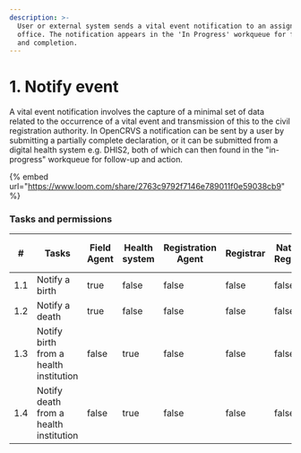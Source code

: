 ```yaml
---
description: >-
  User or external system sends a vital event notification to an assigned
  office. The notification appears in the 'In Progress' workqueue for follow-up
  and completion.
---
```


# 1. Notify event

A vital event notification involves the capture of a minimal set of data related to the occurrence of a vital event and transmission of this to the civil registration authority. In OpenCRVS a notification can be sent by a user by submitting a partially complete declaration, or it can be submitted from a digital health system e.g. DHIS2, both of which can then found in the "in-progress" workqueue for follow-up and action.

{% embed url="https://www.loom.com/share/2763c9792f7146e789011f0e59038cb9" %}

### Tasks and permissions

<table><thead><tr><th>#</th><th>Tasks</th><th data-type="checkbox">Field Agent</th><th data-type="checkbox">Health system</th><th data-type="checkbox">Registration Agent</th><th data-type="checkbox">Registrar</th><th data-type="checkbox">National Registrar</th><th data-type="checkbox">Performance Manager</th><th data-type="checkbox">Local System Admin</th><th data-type="checkbox">National System Admin</th></tr></thead><tbody><tr><td>1.1</td><td>Notify a birth</td><td>true</td><td>false</td><td>false</td><td>false</td><td>false</td><td>false</td><td>false</td><td>false</td></tr><tr><td>1.2</td><td>Notify a death</td><td>true</td><td>false</td><td>false</td><td>false</td><td>false</td><td>false</td><td>false</td><td>false</td></tr><tr><td>1.3</td><td>Notify birth from a health institution</td><td>false</td><td>true</td><td>false</td><td>false</td><td>false</td><td>false</td><td>false</td><td>false</td></tr><tr><td>1.4</td><td>Notify death from a health institution</td><td>false</td><td>true</td><td>false</td><td>false</td><td>false</td><td>false</td><td>false</td><td>false</td></tr></tbody></table>
